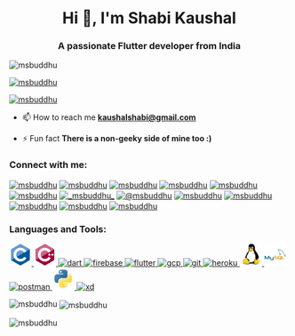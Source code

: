 <h1 align="center">Hi 👋, I'm Shabi Kaushal</h1>
<h3 align="center">A passionate Flutter developer from India</h3>

<p align="left"> <img src="https://komarev.com/ghpvc/?username=msbuddhu&label=Profile%20views&color=0e75b6&style=flat" alt="msbuddhu" /> </p>

<p align="left"> <a href="https://github.com/ryo-ma/github-profile-trophy"><img src="https://github-profile-trophy.vercel.app/?username=msbuddhu" alt="msbuddhu" /></a> </p>

<p align="left"> <a href="https://twitter.com/msbuddhu" target="blank"><img src="https://img.shields.io/twitter/follow/msbuddhu?logo=twitter&style=for-the-badge" alt="msbuddhu" /></a> </p>

- 📫 How to reach me **kaushalshabi@gmail.com**

- ⚡ Fun fact **There is a non-geeky side of mine too :)**

<h3 align="left">Connect with me:</h3>
<p align="left">
<a href="https://dev.to/msbuddhu" target="blank"><img align="center" src="https://cdn.jsdelivr.net/npm/simple-icons@3.0.1/icons/dev-dot-to.svg" alt="msbuddhu" height="30" width="40" /></a>
<a href="https://twitter.com/msbuddhu" target="blank"><img align="center" src="https://raw.githubusercontent.com/rahuldkjain/github-profile-readme-generator/master/src/images/icons/Social/twitter.svg" alt="msbuddhu" height="30" width="40" /></a>
<a href="https://linkedin.com/in/msbuddhu" target="blank"><img align="center" src="https://raw.githubusercontent.com/rahuldkjain/github-profile-readme-generator/master/src/images/icons/Social/linked-in-alt.svg" alt="msbuddhu" height="30" width="40" /></a>
<a href="https://stackoverflow.com/users/msbuddhu" target="blank"><img align="center" src="https://raw.githubusercontent.com/rahuldkjain/github-profile-readme-generator/master/src/images/icons/Social/stack-overflow.svg" alt="msbuddhu" height="30" width="40" /></a>
<a href="https://kaggle.com/msbuddhu" target="blank"><img align="center" src="https://raw.githubusercontent.com/rahuldkjain/github-profile-readme-generator/master/src/images/icons/Social/kaggle.svg" alt="msbuddhu" height="30" width="40" /></a>
<a href="https://fb.com/msbuddhu" target="blank"><img align="center" src="https://raw.githubusercontent.com/rahuldkjain/github-profile-readme-generator/master/src/images/icons/Social/facebook.svg" alt="msbuddhu" height="30" width="40" /></a>
<a href="https://instagram.com/_msbuddhu_" target="blank"><img align="center" src="https://raw.githubusercontent.com/rahuldkjain/github-profile-readme-generator/master/src/images/icons/Social/instagram.svg" alt="_msbuddhu_" height="30" width="40" /></a>
<a href="https://medium.com/@msbuddhu" target="blank"><img align="center" src="https://raw.githubusercontent.com/rahuldkjain/github-profile-readme-generator/master/src/images/icons/Social/medium.svg" alt="@msbuddhu" height="30" width="40" /></a>
<a href="https://www.codechef.com/users/msbuddhu" target="blank"><img align="center" src="https://cdn.jsdelivr.net/npm/simple-icons@3.1.0/icons/codechef.svg" alt="msbuddhu" height="30" width="40" /></a>
<a href="https://www.hackerrank.com/msbuddhu" target="blank"><img align="center" src="https://raw.githubusercontent.com/rahuldkjain/github-profile-readme-generator/master/src/images/icons/Social/hackerrank.svg" alt="msbuddhu" height="30" width="40" /></a>
<a href="https://codeforces.com/profile/msbuddhu" target="blank"><img align="center" src="https://cdn.jsdelivr.net/npm/simple-icons@3.0.1/icons/codeforces.svg" alt="msbuddhu" height="30" width="40" /></a>
<a href="https://www.leetcode.com/msbuddhu" target="blank"><img align="center" src="https://raw.githubusercontent.com/rahuldkjain/github-profile-readme-generator/master/src/images/icons/Social/leet-code.svg" alt="msbuddhu" height="30" width="40" /></a>
<a href="https://auth.geeksforgeeks.org/user/msbuddhu" target="blank"><img align="center" src="https://raw.githubusercontent.com/rahuldkjain/github-profile-readme-generator/master/src/images/icons/Social/geeks-for-geeks.svg" alt="msbuddhu" height="30" width="40" /></a>
</p>

<h3 align="left">Languages and Tools:</h3>
<p align="left"> <a href="https://www.cprogramming.com/" target="_blank"> <img src="https://raw.githubusercontent.com/devicons/devicon/master/icons/c/c-original.svg" alt="c" width="40" height="40"/> </a> <a href="https://www.w3schools.com/cpp/" target="_blank"> <img src="https://raw.githubusercontent.com/devicons/devicon/master/icons/cplusplus/cplusplus-original.svg" alt="cplusplus" width="40" height="40"/> </a> <a href="https://dart.dev" target="_blank"> <img src="https://www.vectorlogo.zone/logos/dartlang/dartlang-icon.svg" alt="dart" width="40" height="40"/> </a> <a href="https://firebase.google.com/" target="_blank"> <img src="https://www.vectorlogo.zone/logos/firebase/firebase-icon.svg" alt="firebase" width="40" height="40"/> </a> <a href="https://flutter.dev" target="_blank"> <img src="https://www.vectorlogo.zone/logos/flutterio/flutterio-icon.svg" alt="flutter" width="40" height="40"/> </a> <a href="https://cloud.google.com" target="_blank"> <img src="https://www.vectorlogo.zone/logos/google_cloud/google_cloud-icon.svg" alt="gcp" width="40" height="40"/> </a> <a href="https://git-scm.com/" target="_blank"> <img src="https://www.vectorlogo.zone/logos/git-scm/git-scm-icon.svg" alt="git" width="40" height="40"/> </a> <a href="https://heroku.com" target="_blank"> <img src="https://www.vectorlogo.zone/logos/heroku/heroku-icon.svg" alt="heroku" width="40" height="40"/> </a> <a href="https://www.linux.org/" target="_blank"> <img src="https://raw.githubusercontent.com/devicons/devicon/master/icons/linux/linux-original.svg" alt="linux" width="40" height="40"/> </a> <a href="https://www.mysql.com/" target="_blank"> <img src="https://raw.githubusercontent.com/devicons/devicon/master/icons/mysql/mysql-original-wordmark.svg" alt="mysql" width="40" height="40"/> </a> <a href="https://postman.com" target="_blank"> <img src="https://www.vectorlogo.zone/logos/getpostman/getpostman-icon.svg" alt="postman" width="40" height="40"/> </a> <a href="https://www.python.org" target="_blank"> <img src="https://raw.githubusercontent.com/devicons/devicon/master/icons/python/python-original.svg" alt="python" width="40" height="40"/> </a> <a href="https://www.adobe.com/products/xd.html" target="_blank"> <img src="https://cdn.worldvectorlogo.com/logos/adobe-xd.svg" alt="xd" width="40" height="40"/> </a> </p>

<p><img align="left" src="https://github-readme-stats.vercel.app/api/top-langs?username=msbuddhu&show_icons=true&locale=en&layout=compact" alt="msbuddhu" /></p>

<p>&nbsp;<img align="center" src="https://github-readme-stats.vercel.app/api?username=msbuddhu&show_icons=true&locale=en" alt="msbuddhu" /></p>

<p><img align="center" src="https://github-readme-streak-stats.herokuapp.com/?user=msbuddhu&" alt="msbuddhu" /></p>
